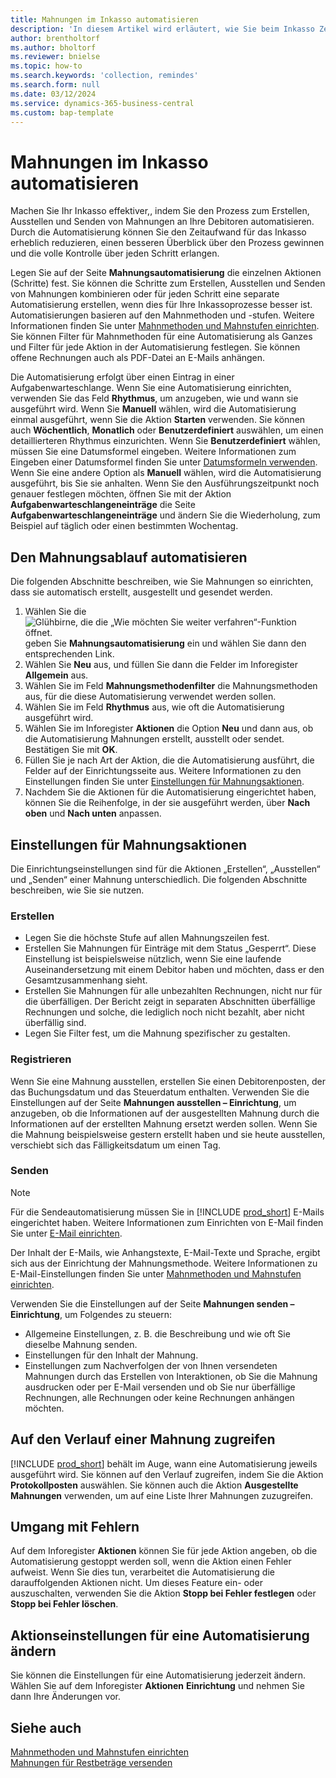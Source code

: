 ```yaml
---
title: Mahnungen im Inkasso automatisieren
description: 'In diesem Artikel wird erläutert, wie Sie beim Inkasso Zeit sparen, indem Sie die Prozesse zum Erstellen, Ausstellen und Senden von Mahnungen an Debitoren automatisieren.'
author: brentholtorf
ms.author: bholtorf
ms.reviewer: bnielse
ms.topic: how-to
ms.search.keywords: 'collection, remindes'
ms.search.form: null
ms.date: 03/12/2024
ms.service: dynamics-365-business-central
ms.custom: bap-template
---
```

# Mahnungen im Inkasso automatisieren

Machen Sie Ihr Inkasso effektiver,, indem Sie den Prozess zum Erstellen, Ausstellen und Senden von Mahnungen an Ihre Debitoren automatisieren. Durch die Automatisierung können Sie den Zeitaufwand für das Inkasso erheblich reduzieren, einen besseren Überblick über den Prozess gewinnen und die volle Kontrolle über jeden Schritt erlangen.

Legen Sie auf der Seite **Mahnungsautomatisierung** die einzelnen Aktionen (Schritte) fest. Sie können die Schritte zum Erstellen, Ausstellen und Senden von Mahnungen kombinieren oder für jeden Schritt eine separate Automatisierung erstellen, wenn dies für Ihre Inkassoprozesse besser ist. Automatisierungen basieren auf den Mahnmethoden und -stufen. Weitere Informationen finden Sie unter [Mahnmethoden und Mahnstufen einrichten](finance-setup-reminders.md). Sie können Filter für Mahnmethoden für eine Automatisierung als Ganzes und Filter für jede Aktion in der Automatisierung festlegen. Sie können offene Rechnungen auch als PDF-Datei an E-Mails anhängen.

Die Automatisierung erfolgt über einen Eintrag in einer Aufgabenwarteschlange. Wenn Sie eine Automatisierung einrichten, verwenden Sie das Feld **Rhythmus**, um anzugeben, wie und wann sie ausgeführt wird. Wenn Sie **Manuell** wählen, wird die Automatisierung einmal ausgeführt, wenn Sie die Aktion **Starten** verwenden. Sie können auch **Wöchentlich**, **Monatlich** oder **Benutzerdefiniert** auswählen, um einen detaillierteren Rhythmus einzurichten. Wenn Sie **Benutzerdefiniert** wählen, müssen Sie eine Datumsformel eingeben. Weitere Informationen zum Eingeben einer Datumsformel finden Sie unter [Datumsformeln verwenden](ui-enter-date-ranges.md#use-date-formulas). Wenn Sie eine andere Option als **Manuell** wählen, wird die Automatisierung ausgeführt, bis Sie sie anhalten. Wenn Sie den Ausführungszeitpunkt noch genauer festlegen möchten, öffnen Sie mit der Aktion **Aufgabenwarteschlangeneinträge** die Seite **Aufgabenwarteschlangeneinträge** und ändern Sie die Wiederholung, zum Beispiel auf täglich oder einen bestimmten Wochentag.

## Den Mahnungsablauf automatisieren

Die folgenden Abschnitte beschreiben, wie Sie Mahnungen so einrichten, dass sie automatisch erstellt, ausgestellt und gesendet werden.

1. Wählen Sie die ![Glühbirne, die die „Wie möchten Sie weiter verfahren“-Funktion öffnet.](media/ui-search/search_small.png "Wie möchten Sie weiter verfahren?") geben Sie **Mahnungsautomatisierung** ein und wählen Sie dann den entsprechenden Link.
1. Wählen Sie **Neu** aus, und füllen Sie dann die Felder im Inforegister **Allgemein** aus.
1. Wählen Sie im Feld **Mahnungsmethodenfilter** die Mahnungsmethoden aus, für die diese Automatisierung verwendet werden sollen.
1. Wählen Sie im Feld **Rhythmus** aus, wie oft die Automatisierung ausgeführt wird.
1. Wählen Sie im Inforegister **Aktionen** die Option **Neu** und dann aus, ob die Automatisierung Mahnungen erstellt, ausstellt oder sendet. Bestätigen Sie mit **OK**.
1. Füllen Sie je nach Art der Aktion, die die Automatisierung ausführt, die Felder auf der Einrichtungsseite aus. Weitere Informationen zu den Einstellungen finden Sie unter [Einstellungen für Mahnungsaktionen](#settings-for-reminder-actions).
1. Nachdem Sie die Aktionen für die Automatisierung eingerichtet haben, können Sie die Reihenfolge, in der sie ausgeführt werden, über **Nach oben** und **Nach unten** anpassen.

## Einstellungen für Mahnungsaktionen

Die Einrichtungseinstellungen sind für die Aktionen „Erstellen“, „Ausstellen“ und „Senden“ einer Mahnung unterschiedlich. Die folgenden Abschnitte beschreiben, wie Sie sie nutzen.

### Erstellen

* Legen Sie die höchste Stufe auf allen Mahnungszeilen fest.  
* Erstellen Sie Mahnungen für Einträge mit dem Status „Gesperrt“. Diese Einstellung ist beispielsweise nützlich, wenn Sie eine laufende Auseinandersetzung mit einem Debitor haben und möchten, dass er den Gesamtzusammenhang sieht.
* Erstellen Sie Mahnungen für alle unbezahlten Rechnungen, nicht nur für die überfälligen. Der Bericht zeigt in separaten Abschnitten überfällige Rechnungen und solche, die lediglich noch nicht bezahlt, aber nicht überfällig sind.
* Legen Sie Filter fest, um die Mahnung spezifischer zu gestalten.

### Registrieren

Wenn Sie eine Mahnung ausstellen, erstellen Sie einen Debitorenposten, der das Buchungsdatum und das Steuerdatum enthalten. Verwenden Sie die Einstellungen auf der Seite **Mahnungen ausstellen – Einrichtung**, um anzugeben, ob die Informationen auf der ausgestellten Mahnung durch die Informationen auf der erstellten Mahnung ersetzt werden sollen. Wenn Sie die Mahnung beispielsweise gestern erstellt haben und sie heute ausstellen, verschiebt sich das Fälligkeitsdatum um einen Tag.

### Senden

> [!NOTE]
> Für die Sendeautomatisierung müssen Sie in [!INCLUDE [prod_short](includes/prod_short.md)] E-Mails eingerichtet haben. Weitere Informationen zum Einrichten von E-Mail finden Sie unter [E-Mail einrichten](admin-how-setup-email.md).

Der Inhalt der E-Mails, wie Anhangstexte, E-Mail-Texte und Sprache, ergibt sich aus der Einrichtung der Mahnungsmethode. Weitere Informationen zu E-Mail-Einstellungen finden Sie unter [Mahnmethoden und Mahnstufen einrichten](finance-setup-reminders.md).

Verwenden Sie die Einstellungen auf der Seite **Mahnungen senden – Einrichtung**, um Folgendes zu steuern:

* Allgemeine Einstellungen, z. B. die Beschreibung und wie oft Sie dieselbe Mahnung senden.
* Einstellungen für den Inhalt der Mahnung.
* Einstellungen zum Nachverfolgen der von Ihnen versendeten Mahnungen durch das Erstellen von Interaktionen, ob Sie die Mahnung ausdrucken oder per E-Mail versenden und ob Sie nur überfällige Rechnungen, alle Rechnungen oder keine Rechnungen anhängen möchten. 

## Auf den Verlauf einer Mahnung zugreifen

[!INCLUDE [prod_short](includes/prod_short.md)] behält im Auge, wann eine Automatisierung jeweils ausgeführt wird. Sie können auf den Verlauf zugreifen, indem Sie die Aktion **Protokollposten** auswählen. Sie können auch die Aktion **Ausgestellte Mahnungen** verwenden, um auf eine Liste Ihrer Mahnungen zuzugreifen.

## Umgang mit Fehlern

Auf dem Inforegister **Aktionen** können Sie für jede Aktion angeben, ob die Automatisierung gestoppt werden soll, wenn die Aktion einen Fehler aufweist. Wenn Sie dies tun, verarbeitet die Automatisierung die darauffolgenden Aktionen nicht. Um dieses Feature ein- oder auszuschalten, verwenden Sie die Aktion **Stopp bei Fehler festlegen** oder **Stopp bei Fehler löschen**.

## Aktionseinstellungen für eine Automatisierung ändern

Sie können die Einstellungen für eine Automatisierung jederzeit ändern. Wählen Sie auf dem Inforegister **Aktionen** **Einrichtung** und nehmen Sie dann Ihre Änderungen vor.

## Siehe auch 

[Mahnmethoden und Mahnstufen einrichten](finance-setup-reminders.md)  
[Mahnungen für Restbeträge versenden](receivables-send-reminders.md)  
